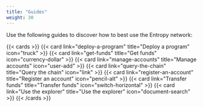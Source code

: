 ```yaml
---
title: "Guides"
weight: 30
---
```


Use the following guides to discover how to best use the Entropy network:

{{< cards >}}
  {{< card link="deploy-a-program" title="Deploy a program" icon="truck" >}}
  {{< card link="get-funds" title="Get funds" icon="currency-dollar" >}}
  {{< card link="manage-accounts" title="Manage accounts" icon="user-add" >}}
  {{< card link="query-the-chain" title="Query the chain" icon="link" >}}
  {{< card link="register-an-account" title="Register an account" icon="pencil-alt" >}}
  {{< card link="Transfer funds" title="Transfer funds" icon="switch-horizontal" >}}
  {{< card link="Use the explorer" title="Use the explorer" icon="document-search" >}}
{{< /cards >}}

